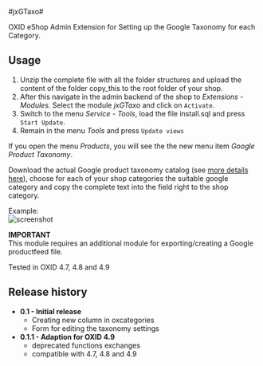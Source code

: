 #jxGTaxo#

OXID eShop Admin Extension for Setting up the Google Taxonomy for each Category.


## Usage ##

1. Unzip the complete file with all the folder structures and upload the content of the folder copy_this to the root folder of your shop.
2. After this navigate in the admin backend of the shop to _Extensions_ - _Modules_. Select the module _jxGTaxo_ and click on `Activate`.
3. Switch to the menu _Service_ - _Tools_, load the file install.sql and press `Start Update`.
4. Remain in the menu _Tools_ and press `Update views`

If you open the menu _Products_, you will see the the new menu item _Google Product Taxonomy_.

Download the actual Google product taxonomy catalog (see [more details here](https://support.google.com/merchants/answer/160081)), choose for each of your shop categories the suitable google category and copy the complete text into the field right to the shop category.
  
Example:  
![screenshot](https://github.com/job963/jxGTaxo/raw/master/docs/img/edit-taxonomy-rs.png)

**IMPORTANT**  
This module requires an additional module for exporting/creating a Google productfeed file.
  
Tested in OXID 4.7, 4.8 and 4.9

## Release history ##

- **0.1 - Initial release**
	- Creating new column in oxcategories
	- Form for editing the taxonomy settings  
- **0.1.1 - Adaption for OXID 4.9**
	- deprecated functions exchanges
	- compatible with 4.7, 4.8 and 4.9  
